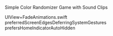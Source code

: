 Simple Color Randomizer Game with Sound Clips

UIView+FadeAnimations.swift  
preferredScreenEdgesDeferringSystemGestures  
prefersHomeIndicatorAutoHidden  
